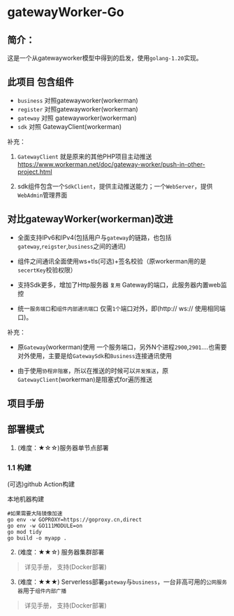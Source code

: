 # gatewayWorker-Go

## 简介：
这是一个从gatewayworker模型中得到的启发，使用`golang-1.20`实现。

## 此项目 包含组件
+ `business` 对照gatewayworker(workerman)
+ `register` 对照gatewayworker(workerman)
+ `gateway` 对照 gatewayworker(workerman)
+ `sdk` 对照 GatewayClient(workerman)

补充：
1. `GatewayClient` 就是原来的其他PHP项目主动推送
https://www.workerman.net/doc/gateway-worker/push-in-other-project.html

2. sdk组件包含一个`SdkClient`，提供主动推送能力；一个`WebServer`，提供`WebAdmin`管理界面

## 对比gatewayWorker(workerman)改进
+ 全面支持IPv6和IPv4(包括用户与`gateway`的链路，也包括`gateway`,`reigster`,`business`之间的通讯)

+ 组件之间通讯全面使用ws+tls(可选)+签名校验（原workerman用的是`secertKey`校验权限）

+ 支持Sdk更多，增加了Http服务器 `复用` Gateway的端口，此服务器内置web监控

+ 统一`服务端口`和`组件内部通讯端口` 仅需`1个`端口对外，即(http:// ws:// 使用相同端口)。

补充：
+ 原`Gateway`(workerman)使用 一个服务端口，另外N个进程`2900`,`2901`....也需要对外使用，主要是给`GatewaySdk`和`Business`连接通讯使用

+ 由于使用`协程非阻塞`，所以在推送的时候可以`并发推送`，原`GatewayClient`(workerman)是阻塞式for遍历推送

## 项目手册


## 部署模式
1. (难度：★☆☆)服务器单节点部署


### 1.1 构建

(可选)github Action构建


本地机器构建

```
#如果需要大陆镜像加速
go env -w GOPROXY=https://goproxy.cn,direct
go env -w GO111MODULE=on
go mod tidy 
go build -o myapp .
```


2. (难度：★★☆) 服务器集群部署

> 详见手册， 支持(Docker部署)


3. (难度：★★★) Serverless部署`gateway`与`business`，一台非高可用的`公网服务器`用于`组件内部广播`

> 详见手册， 支持(Docker部署)
